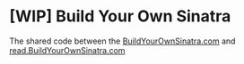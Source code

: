 # [WIP] Build Your Own Sinatra

The shared code between the [BuildYourOwnSinatra.com](https://BuildYourOwnSinatra.com) and [read.BuildYourOwnSinatra.com](https://read.BuildYourOwnSinatra.com)
